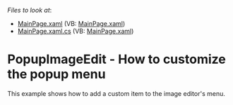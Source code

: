 <!-- default file list -->
*Files to look at*:

* [MainPage.xaml](./CS/PopupImageEdit-MenuCustomization/MainPage.xaml) (VB: [MainPage.xaml](./VB/PopupImageEdit-MenuCustomization/MainPage.xaml))
* [MainPage.xaml.cs](./CS/PopupImageEdit-MenuCustomization/MainPage.xaml.cs) (VB: [MainPage.xaml](./VB/PopupImageEdit-MenuCustomization/MainPage.xaml))
<!-- default file list end -->
# PopupImageEdit - How to customize the popup menu


<p>This example shows how to add a custom item to the image editor's menu.</p>

<br/>


